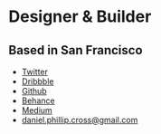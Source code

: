 
<!DOCTYPE html>
<html>
<head>
  <title>Dan Cross</title>
  <meta name="author" content="Dan Cross">
  <meta name="description" content="This is my business card - Dan Cross">
  <meta name="viewport" content="width=device-width, initial-scale=1, minimal-ui">
  <link rel="stylesheet" href="main.css">
  <script type="text/javascript" src="//use.typekit.net/nxs1qix.js"></script>
  <script type="text/javascript">try{Typekit.load();}catch(e){}</script>
</head>
<body>
  <div class="wrapper">
    <div class="triangle-pattern"></div>
    <div class="wrapper-inner">
      <h1 class="name">Designer &amp; Builder</h1>
      <h2 class="byline">Based in San Francisco</h2>
      <ul class="social-links">
        <li>
          <a class="social-link-item social-link-item-twitter" target="_blank" href="http://www.twitter.com/dhg">Twitter</a>
        </li>
        <li>
          <a class="social-link-item social-link-item-dribbble" target="_blank" href="http://www.dribbble.com/dhg">Dribbble</a>
        </li>
        <li>
          <a class="social-link-item social-link-item-github" target="_blank" href="http://www.github.com/dhg">Github</a>
        </li>
        <li>
          <a class="social-link-item social-link-item-behance" target="_blank" href="http://www.behance.com/dhgamache">Behance</a>
        </li>
        <li>
          <a class="social-link-item social-link-item-medium" target="_blank" href="http://www.medium.com/@dhg">Medium</a>
        </li>
        <li class="email-link-outer">
          <a class="email-link" target="_blank" href="mailto:daniel.phillip.cross@gmail.com">daniel.phillip.cross@gmail.com</a>
        </li>
      </ul>
    </div>
  </div>
  <script>
    (function(i,s,o,g,r,a,m){i['GoogleAnalyticsObject']=r;i[r]=i[r]||function(){
    (i[r].q=i[r].q||[]).push(arguments)},i[r].l=1*new Date();a=s.createElement(o),
    m=s.getElementsByTagName(o)[0];a.async=1;a.src=g;m.parentNode.insertBefore(a,m)
    })(window,document,'script','//www.google-analytics.com/analytics.js','ga');

    ga('create', 'UA-20752697-1', 'dancrossover.github.io');
    ga('send', 'pageview');

  </script>
</body>
</html>
